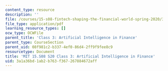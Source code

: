 ```yaml
---
content_type: resource
description: ''
file: /courses/15-s08-fintech-shaping-the-financial-world-spring-2020/3a1a36bd1ab2b763f367267884672aff_MIT15-S08S20_class3.pdf
file_type: application/pdf
learning_resource_types: []
ocw_type: OCWFile
parent_title: 'Class 3: Artificial Intelligence in Finance'
parent_type: CourseSection
parent_uid: 08f981c2-b337-4ef0-86d4-2ff9f9fee8c9
resourcetype: Document
title: 'MIT 15.S08 S20 Class 3: Artificial Intelligence in Finance'
uid: 3a1a36bd-1ab2-b763-f367-267884672aff
---
```

